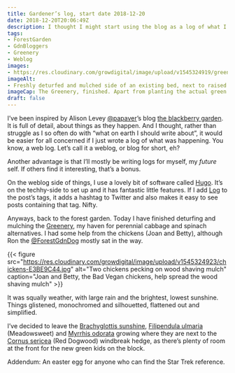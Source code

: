 ```yaml
---
title: Gardener’s log, start date 2018-12-20
date: 2018-12-20T20:06:49Z
description: I thought I might start using the blog as a log of what I do in the garden, a diary of ramshackle thoughts, minor ramblings and garden ambles.
tags: 
- ForestGarden
- GdnBloggers
- Greenery
- Weblog
images: 
- https://res.cloudinary.com/growdigital/image/upload/v1545324919/greenery-FD64065C.jpg
imageAlt: 
- Freshly deturfed and mulched side of an existing bed, next to raised beds
imageCap: The Greenery, finished. Apart from planting the actual green stuff.
draft: false
---
```


I’ve been inspired by Alison Levey [@papaver](https://twitter.com/papaver)’s blog [the blackberry garden](http://www.blackberrygarden.co.uk). It is full of detail, about things as they happen. And I thought, rather than struggle as I so often do with “what on earth I should write about”, it would be easier for all concerned if I just wrote a log of what was happening. You know, a web log. Let’s call it a weblog, or blog for short, eh?

Another advantage is that I’ll mostly be writing logs for myself, my _future_ self. If others find it interesting, that’s a bonus.

On the weblog side of things, I use a lovely bit of software called [Hugo](https://gohugo.io). It’s on the techhy-side to set up and it has fantastic little features. If I add [Log](https://www.forestgarden.wales/tags/log/) to the post’s tags, it adds a hashtag to Twitter and also makes it easy to see posts containing that tag. Nifty.

Anyways, back to the forest garden. Today I have finished deturfing and mulching the [Greenery](https://www.forestgarden.wales/blog/eat-your-greens-forest-garden-greenery/), my haven for perennial cabbage and spinach alternatives. I had some help from the chickens (Joan and Betty), although Ron the [@ForestGdnDog](https://twitter.com/forestgdndog) mostly sat in the way. 

{{< figure src="https://res.cloudinary.com/growdigital/image/upload/v1545324923/chickens-E3BE9C44.jpg" alt="Two chickens pecking on wood shaving mulch" caption="Joan and Betty, the Bad Vegan chickens, help spread the wood shaving mulch" >}}

It was squally weather, with large rain and the brightest, lowest sunshine. Things glistened, monochromed and silhouetted, flattened out and simplified.

I’ve decided to leave the [Brachyglottis sunshine](https://www.rhs.org.uk/Plants/86133/Brachyglottis-(Dunedin-Group)-Sunshine/Details), [Filipendula ulmaria](https://pfaf.org/user/plant.aspx?latinname=Filipendula+ulmaria) (Meadowsweet) and [Myrrhis odorata](https://pfaf.org/user/plant.aspx?latinname=Myrrhis+odorata) growing where they are next to the [Cornus sericea](https://pfaf.org/user/plant.aspx?latinname=Cornus+sericea) (Red Dogwood) windbreak hedge, as there’s plenty of room at the front for the new green kids on the block.

Addendum: An easter egg for anyone who can find the Star Trek reference.

